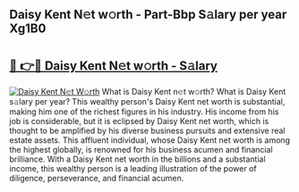 ## Daisy Kent N𝚎t w𝚘rth - Part-Bbp S𝚊lary per year Xg1B0

# <h2><a href="http://gc0dx2f.nevu.top/?p=Daisy+Kent">🔗 👉🔴 Daisy Kent N𝚎t w𝚘rth - S𝚊lary</a></h2>

[![Daisy Kent N𝚎t W𝚘rth](https://i.imgur.com/Oavwk0R.jpeg)](http://gc0dx2f.nevu.top/?p=Daisy+Kent)
What is Daisy Kent n𝚎t w𝚘rth? What is Daisy Kent s𝚊lary per year?
This wealthy person's Daisy Kent net worth is substantial, making him one of the richest figures in his industry. His income from his job is considerable, but it is eclipsed by Daisy Kent net worth, which is thought to be amplified by his diverse business pursuits and extensive real estate assets. This affluent individual, whose Daisy Kent net worth is among the highest globally, is renowned for his business acumen and financial brilliance. With a Daisy Kent net worth in the billions and a substantial income, this wealthy person is a leading illustration of the power of diligence, perseverance, and financial acumen.

